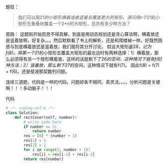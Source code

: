 题目：
>我们可以用2*1的小矩形横着或者竖着去覆盖更大的矩形。请问用n个2*1的小矩形无重叠地覆盖一个2*n的大矩形，总共有多少种方法？

思路：
这题刚开始百思不得其解，到底是用动态规划还是贪心算法啊，横着放还是竖着放啊，好复杂。。。然后默默看了书上的解析，还是和爬楼梯一样。好既然困惑与到底横着放还是竖着放，我们就将其分开讨论。
假设大矩形是2*8，记为f(8)。用第一个2*1的小矩形去覆盖大矩形的最左边时有两种选择：1）横着放，那么必须得有另一个矩形横着放，这样的话就剩下了2*6的空间，这种情况下就有f(6)种方法；2）竖着放，那么剩下2*7的空间，这种情况下就有f(7)。
因此f(8) = f(7) + f(6)。还是斐波那契数列问题。

连续三道题，代码是一样的代码，问题却各不相同，真灵活。。。。分析问题是关键啊！！！多动脑子！！！

代码
```python
# -*- coding:utf-8 -*-
class Solution:
    def rectCover(self, number):
        # write code here
        if number <= 2:
            return number
        res = [0] * (number + 1)
        res[1] = 1
        res[2] = 2
        for i in range(3, number + 1):
            res[i] = res[i-1] + res[i-2]
        return res[number]
```